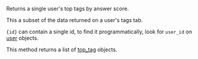 Returns a single user's top tags by answer score.

This a subset of the data returned on a user's tags tab.

`{id}` can contain a single id, to find it programmatically, look for `user_id` on [user](#model-User) objects.

This method returns a list of [top_tag](#model-TopTags) objects.

